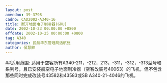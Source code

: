 ```yaml
---
layout: post
amendno: 39-3798
cadno: CAD2002-A340-16
title: 断开地面电子制冷器(GRU)
date: 2002-10-23 00:00:00 +0800
effdate: 2002-10-25 00:00:00 +0800
tag: A340
categories: 民航华东管理局适航处
author: 侯慧卿
---
```


##适用范围:
适用于空客所有A340-211，-212，213，-311，-312，-313型号和系列号，且已安装航空电子地面制冷器（空客改装号40063）的飞机，但不包含那些同时完成改装号43582和43583或SB A340-21-4046的飞机。

